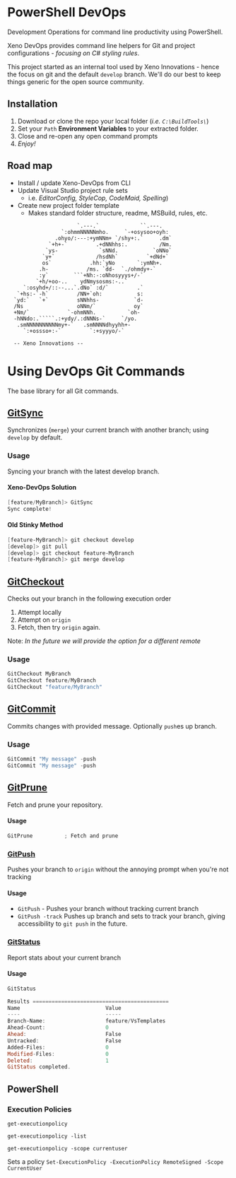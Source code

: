# PowerShell DevOps

Development Operations for command line productivity using PowerShell.

Xeno DevOps provides command line helpers for Git and project configurations - _focusing on C# styling rules_.

This project started as an internal tool used by Xeno Innovations - hence the focus on git and the default ``develop`` branch. We'll do our best to keep things generic for the open source community.

## Installation

1. Download or clone the repo your local folder (_i.e. ``C:\BuildTools\``_)
2. Set your ``Path`` **Environment Variables** to your extracted folder.
3. Close and re-open any open command prompts
4. _Enjoy!_

## Road map

* Install / update Xeno-DevOps from CLI
* Update Visual Studio project rule sets
  * i.e. _EditorConfig, StyleCop, CodeMaid, Spelling_)
* Create new project folder template
  * Makes standard folder structure, readme, MSBuild, rules, etc.

```
                      `.---.`             ``.---.
                 `:ohmmNNNNNmho.     `-+osysoo+oyh:
               .ohyo/:---:+ymNNm+ `/shy+:.`     .dm`
             `+h+-`         .+dNNhhs:.          /Nm.
            `ys-             `sNNd.           `oNNo`
           `y+`             /hsdNh`         `+dNd+`
           os`            .hh:`yNo       `:ymNh+.
          .h-            /ms. `dd-  `./ohmdy+-`
          :y`        ```+Nh:-:oNhosyyys+/-`
         `+h/+oo-..    ydNmysosms:-..`
     `:osyhd+/::--...`.dNo` :d/`         .`
   `+hs:-`-h`         /NN+`oh:           s:
  `yd:`   `+`         sNNhhs-           `d-
  /Ns                 oNNm/`            oy`
  +Nm/`            `-ohmNNh.          `oh-
  -hNNdo:.`````.:+ydy/.:dNNNs-`     `/yo.
   .smNNNNNNNNNNmy+-`   .smNNNNdhyyhh+-
     `:+ossso+:-`         `:+syyyo/-`

  -- Xeno Innovations --
```

# Using DevOps Git Commands

The base library for all Git commands.

## [GitSync](https://github.com/xenoinc/XenoDevOps/wiki/GitSync)

Synchronizes (`merge`) your current branch with another branch; using `develop` by default.

### Usage

Syncing your branch with the latest develop branch.

#### Xeno-DevOps Solution

```powershell
[feature/MyBranch]> GitSync
Sync complete!
```

#### Old Stinky Method

```powershell
[feature-MyBranch]> git checkout develop
[develop]> git pull
[develop]> git checkout feature-MyBranch
[feature-MyBranch]> git merge develop
```

## [GitCheckout](https://github.com/xenoinc/XenoDevOps/wiki/GitCheckout)

Checks out your branch in the following execution order

1. Attempt locally
2. Attempt on ``origin``
3. Fetch, then try ``origin`` again.

Note: _In the future we will provide the option for a different remote_

### Usage

```powershell
GitCheckout MyBranch
GitCheckout feature/MyBranch
GitCheckout "feature/MyBranch"
```

## [GitCommit](https://github.com/xenoinc/XenoDevOps/wiki/GitCommit)

Commits changes with provided message. Optionally ``push``es up branch.

### Usage

```powershell
GitCommit "My message" -push
GitCommit "My message" -push
```

## [GitPrune](https://github.com/xenoinc/XenoDevOps/wiki/GitPrune)

Fetch and prune your repository.

#### Usage

```powershell
GitPrune          ; Fetch and prune
```

### [GitPush](https://github.com/xenoinc/XenoDevOps/wiki/GitPush)

Pushes your branch to ``origin`` without the annoying prompt when you're not tracking

#### Usage

* ``GitPush`` - Pushes your branch without tracking current branch
* ``GitPush -track`` Pushes up branch and sets to track your branch, giving accessibility to ``git push`` in the future.

### [GitStatus](https://github.com/xenoinc/XenoDevOps/wiki/GitStatus)

Report stats about your current branch

#### Usage

```powershell
GitStatus

Results ===========================================
Name                           Value
----                           -----
Branch-Name:                   feature/VsTemplates
Ahead-Count:                   0
Ahead:                         False
Untracked:                     False
Added-Files:                   0
Modified-Files:                0
Deleted:                       1
GitStatus completed.
```

## PowerShell

### Execution Policies

``get-executionpolicy``

``get-executionpolicy -list``

``get-executionpolicy -scope currentuser``

Sets a policy
``Set-ExecutionPolicy -ExecutionPolicy RemoteSigned -Scope CurrentUser``
